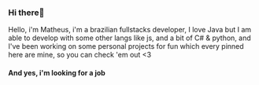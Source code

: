 ### Hi there👋

<!--
**wyvern800/wyvern800** is a ✨ _special_ ✨ repository because its `README.md` (this file) appears on your GitHub profile.
- 🔭 I’m currently working on some personal projects
- 🌱 I’m currently learning React
- 📫 How to reach me: Pay me I mean, PM me
- 😄 Pronouns: Him
- ⚡ Fun fact: Cookies
-->
Hello, i'm Matheus, i'm a brazilian fullstacks developer, I love Java but I am able to develop with some other langs like js, and a bit of C# & python, and I've been working on some personal projects for fun which every pinned here are mine, so you can check 'em out <3 

#### And yes, i'm looking for a job
